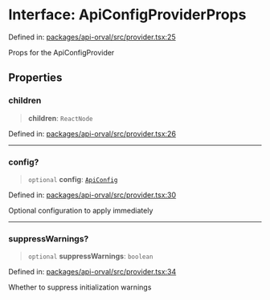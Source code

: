 # Interface: ApiConfigProviderProps

Defined in: [packages/api-orval/src/provider.tsx:25](https://github.com/the-inconvenience-store/mono-example/blob/d567288f2dff3ffa4a2fdf7eb46acac0b7cd0929/packages/api-orval/src/provider.tsx#L25)

Props for the ApiConfigProvider

## Properties

### children

> **children**: `ReactNode`

Defined in: [packages/api-orval/src/provider.tsx:26](https://github.com/the-inconvenience-store/mono-example/blob/d567288f2dff3ffa4a2fdf7eb46acac0b7cd0929/packages/api-orval/src/provider.tsx#L26)

***

### config?

> `optional` **config**: [`ApiConfig`](ApiConfig.md)

Defined in: [packages/api-orval/src/provider.tsx:30](https://github.com/the-inconvenience-store/mono-example/blob/d567288f2dff3ffa4a2fdf7eb46acac0b7cd0929/packages/api-orval/src/provider.tsx#L30)

Optional configuration to apply immediately

***

### suppressWarnings?

> `optional` **suppressWarnings**: `boolean`

Defined in: [packages/api-orval/src/provider.tsx:34](https://github.com/the-inconvenience-store/mono-example/blob/d567288f2dff3ffa4a2fdf7eb46acac0b7cd0929/packages/api-orval/src/provider.tsx#L34)

Whether to suppress initialization warnings
